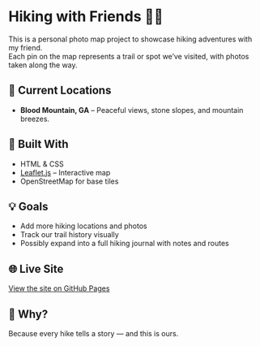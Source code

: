 # Hiking with Friends 🥾🌲

This is a personal photo map project to showcase hiking adventures with my friend.  
Each pin on the map represents a trail or spot we’ve visited, with photos taken along the way.

## 📍 Current Locations
- **Blood Mountain, GA** – Peaceful views, stone slopes, and mountain breezes.

## 🔧 Built With
- HTML & CSS
- [Leaflet.js](https://leafletjs.com) – Interactive map
- OpenStreetMap for base tiles

## 💡 Goals
- Add more hiking locations and photos
- Track our trail history visually
- Possibly expand into a full hiking journal with notes and routes

## 🌐 Live Site
[View the site on GitHub Pages](https://yourusername.github.io/hiking-photos)

## 📸 Why?
Because every hike tells a story — and this is ours.
